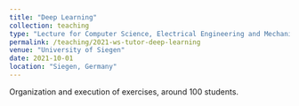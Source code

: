 ```yaml
---
title: "Deep Learning"
collection: teaching
type: "Lecture for Computer Science, Electrical Engineering and Mechanical Engineering Master students"
permalink: /teaching/2021-ws-tutor-deep-learning
venue: "University of Siegen"
date: 2021-10-01
location: "Siegen, Germany"
---
```


Organization and execution of exercises, around 100 students.
